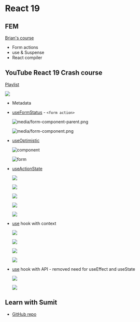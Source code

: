 # React 19

## FEM

[Brian's course](https://frontendmasters.com/courses/complete-react-v9/react-19/)

* Form actions
* use & Suspense
* React compiler

## YouTube React 19 Crash course

[Playlist](https://frontendmasters.com/courses/complete-react-v9/react-19/)

![](media/react19-changes.png)

* Metadata
* [useFormStatus](https://react.dev/reference/react-dom/hooks/useFormStatus) - `<form action>`

    ![media/form-component-parent.png](media/form-component-parent.png)

    ![media/form-component.png](media/form-component.png)

* [useOptimistic](https://react.dev/reference/react/useOptimistic) 

    ![component](media/use-optimistic-hook-component.png)

    ![form](media/use-optimistic-hook-component-form.png)

* [useActionState](https://react.dev/reference/react/useActionState)

    ![](media/use-action-state-hook-component.png)

    ![](media/use-action-state-hook-component-form-action.png)

   ![](media/use-action-state-hook-component-form-action-item.png)

    ![](media/use-action-state-hook-component-form-action-2.png)

    ![](media/use-action-state-hook-component-data-card.png)

* [use](https://react.dev/reference/react/use) hook with context

    ![](media/theme-provider.png)

    ![](media/theme-provider-app.png)

    ![](media/use-hook.png)

    ![](media/use-hook-render.png)

* [use]() hook with API - removed need for useEffect and useState

    ![](media/use-hook-with-api.png)

    ![](media/use-hook-with-api-component.png)

## Learn with Sumit

* [GitHub repo](https://github.com/learnwithsumit/react19)
